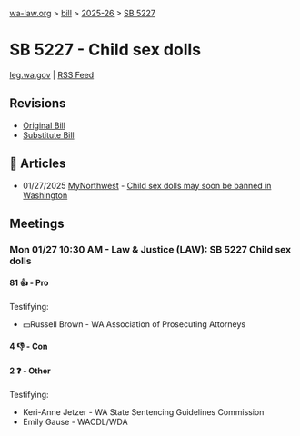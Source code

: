 [wa-law.org](/) > [bill](/bill/) > [2025-26](/bill/2025-26/) > [SB 5227](/bill/2025-26/sb/5227/)

# SB 5227 - Child sex dolls
[leg.wa.gov](https://app.leg.wa.gov/billsummary?BillNumber=5227&Year=2025&Initiative=false) | [RSS Feed](./rss.xml)

## Revisions
* [Original Bill](1/)
* [Substitute Bill](S/)

## 📰 Articles
* 01/27/2025 [MyNorthwest](/org/mynorthwest/) - [Child sex dolls may soon be banned in Washington](https://mynorthwest.com/mynorthwest-politics/child-sex-dolls-may-soon-be-banned-in-washington/4034846#:~:text=Senate%20Bill%205227)

## Meetings
### Mon 01/27 10:30 AM - Law & Justice (LAW): SB 5227 Child sex dolls
#### 81 👍 - Pro
Testifying:
* 💵Russell Brown - WA Association of Prosecuting Attorneys

#### 4 👎 - Con

#### 2 ❓ - Other
Testifying:
* Keri-Anne Jetzer - WA State Sentencing Guidelines Commission
* Emily Gause - WACDL/WDA
